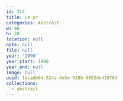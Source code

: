 ```yaml
---
id: 314
title: Le pr
categories: Abstrait
w: 40
h: 30
location: null
note: null
file: null
year: '1990'
year_start: 1990
year_end: null
image: null
uuid: 1ecadb64-524a-4e5e-928b-0852de410763
collections:
  - abstrait
---
```


